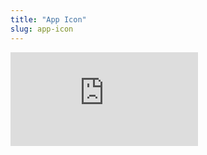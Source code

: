 ```yaml
---
title: "App Icon"
slug: app-icon
---
```


<embed src="https://s3.amazonaws.com/mgwu-misc/MS-17/Slides/DesignIcon.pdf">
